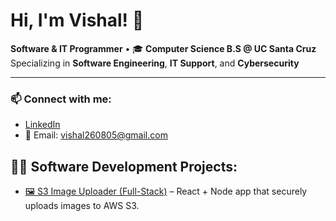 # Hi, I'm Vishal! 👋  
**Software & IT Programmer** • 🎓 **Computer Science B.S @ UC Santa Cruz**  
Specializing in **Software Engineering**, **IT Support**, and **Cybersecurity**   

---

### 📫 Connect with me:
- [LinkedIn](https://www.linkedin.com/in/vishal-perla-815388332/)
- 📧 Email: vishal260805@gmail.com


## 👨‍💻 Software Development Projects:  
- [🖼️ S3 Image Uploader (Full-Stack)](https://github.com/Vishal-Perla/s3-image-uploader) – React + Node app that securely uploads images to AWS S3.

